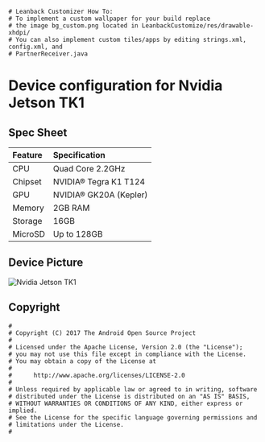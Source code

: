 ```
# Leanback Customizer How To:
# To implement a custom wallpaper for your build replace
# the image bg_custom.png located in LeanbackCustomize/res/drawable-xhdpi/
# You can also implement custom tiles/apps by editing strings.xml, config.xml, and
# PartnerReceiver.java
```
# Device configuration for Nvidia Jetson TK1

## Spec Sheet
| Feature                 | Specification                     |
| :---------------------- | :-------------------------------- |
| CPU                     | Quad Core 2.2GHz                  |
| Chipset                 | NVIDIA® Tegra K1 T124             |
| GPU                     | NVIDIA® GK20A (Kepler)            |
| Memory                  | 2GB RAM                           |
| Storage                 | 16GB                              |
| MicroSD                 | Up to 128GB                       |

## Device Picture
![Nvidia Jetson TK1 ](http://i1-news.softpedia-static.com/images/news2/NVIDIA-Jetson-TK1-Developer-Kit-a-192-192-Mobile-Supercomputer-434266-2.jpg "Nvidia Jetson TK1")

## Copyright

```
#
# Copyright (C) 2017 The Android Open Source Project
#
# Licensed under the Apache License, Version 2.0 (the "License");
# you may not use this file except in compliance with the License.
# You may obtain a copy of the License at
#
#      http://www.apache.org/licenses/LICENSE-2.0
#
# Unless required by applicable law or agreed to in writing, software
# distributed under the License is distributed on an "AS IS" BASIS,
# WITHOUT WARRANTIES OR CONDITIONS OF ANY KIND, either express or implied.
# See the License for the specific language governing permissions and
# limitations under the License.
#
```

